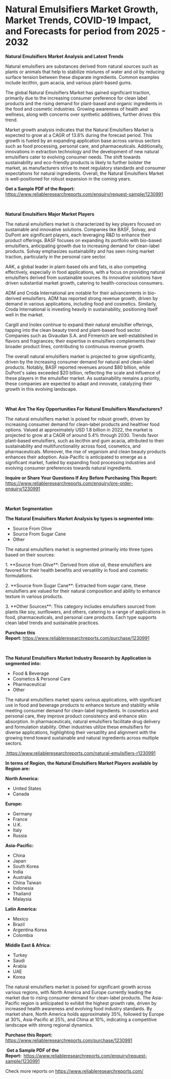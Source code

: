 <p><h1>Natural Emulsifiers Market Growth, Market Trends, COVID-19 Impact, and Forecasts for period from 2025 - 2032</h1></p><p><strong>Natural Emulsifiers Market Analysis and Latest Trends</strong></p>
<p><p>Natural emulsifiers are substances derived from natural sources such as plants or animals that help to stabilize mixtures of water and oil by reducing surface tension between these disparate ingredients. Common examples include lecithin, gum acacia, and various plant-based gums. </p><p>The global Natural Emulsifiers Market has gained significant traction, primarily due to the increasing consumer preference for clean label products and the rising demand for plant-based and organic ingredients in the food and cosmetic industries. Growing awareness of health and wellness, along with concerns over synthetic additives, further drives this trend. </p><p>Market growth analysis indicates that the Natural Emulsifiers Market is expected to grow at a CAGR of 13.8% during the forecast period. This growth is fueled by an expanding application base across various sectors such as food processing, personal care, and pharmaceuticals. Additionally, innovations in extraction technology and the development of new natural emulsifiers cater to evolving consumer needs. The shift towards sustainability and eco-friendly products is likely to further bolster the market, as manufacturers strive to meet regulatory standards and consumer expectations for natural ingredients. Overall, the Natural Emulsifiers Market is well-positioned for robust expansion in the coming years.</p></p>
<p><strong>Get a Sample PDF of the Report:&nbsp;</strong> <a href="https://www.reliableresearchreports.com/enquiry/request-sample/1230991?utm_campaign=2208&utm_medium=2&utm_source=Github&utm_content=ia&utm_term=01042025&utm_id=natural-emulsifiers">https://www.reliableresearchreports.com/enquiry/request-sample/1230991</a></p>
<p>&nbsp;</p>
<p><strong>Natural Emulsifiers Major Market Players</strong></p>
<p><p>The natural emulsifiers market is characterized by key players focused on sustainable and innovative solutions. Companies like BASF, Solvay, and DuPont are significant players, each leveraging R&D to enhance their product offerings. BASF focuses on expanding its portfolio with bio-based emulsifiers, anticipating growth due to increasing demand for clean-label products. Solvay emphasizes sustainability and has seen rising market traction, particularly in the personal care sector.</p><p>AAK, a global leader in plant-based oils and fats, is also competing effectively, especially in food applications, with a focus on providing natural emulsifiers derived from sustainable sources. Its innovative solutions have driven substantial market growth, catering to health-conscious consumers.</p><p>ADM and Croda International are notable for their advancements in bio-derived emulsifiers. ADM has reported strong revenue growth, driven by demand in various applications, including food and cosmetics. Similarly, Croda International is investing heavily in sustainability, positioning itself well in the market.</p><p>Cargill and Inolex continue to expand their natural emulsifier offerings, tapping into the clean beauty trend and plant-based food sector. Companies such as Givaudan S.A. and Firmenich are well-established in flavors and fragrances; their expertise in emulsifiers complements their broader product lines, contributing to continuous revenue growth.</p><p>The overall natural emulsifiers market is projected to grow significantly, driven by the increasing consumer demand for natural and clean-label products. Notably, BASF reported revenues around $80 billion, while DuPont's sales exceeded $20 billion, reflecting the scale and influence of these players in the emulsifier market. As sustainability remains a priority, these companies are expected to adapt and innovate, catalyzing their growth in this evolving landscape.</p></p>
<p>&nbsp;</p>
<p><strong>What Are The Key Opportunities For Natural Emulsifiers Manufacturers?</strong></p>
<p><p>The natural emulsifiers market is poised for robust growth, driven by increasing consumer demand for clean-label products and healthier food options. Valued at approximately USD 1.8 billion in 2022, the market is projected to grow at a CAGR of around 5.4% through 2030. Trends favor plant-based emulsifiers, such as lecithin and gum acacia, attributed to their sustainability and multifunctionality across food, cosmetics, and pharmaceuticals. Moreover, the rise of veganism and clean beauty products enhances their adoption. Asia-Pacific is anticipated to emerge as a significant market, fueled by expanding food processing industries and evolving consumer preferences towards natural ingredients.</p></p>
<p><strong>Inquire or Share Your Questions If Any Before Purchasing This Report:</strong> <a href="https://www.reliableresearchreports.com/enquiry/pre-order-enquiry/1230991?utm_campaign=2208&utm_medium=2&utm_source=Github&utm_content=ia&utm_term=01042025&utm_id=natural-emulsifiers">https://www.reliableresearchreports.com/enquiry/pre-order-enquiry/1230991</a></p>
<p>&nbsp;</p>
<p><strong>Market Segmentation</strong></p>
<p><strong>The Natural Emulsifiers Market Analysis by types is segmented into:</strong></p>
<p><ul><li>Source From Olive</li><li>Source From Sugar Cane</li><li>Other</li></ul></p>
<p><p>The natural emulsifiers market is segmented primarily into three types based on their sources: </p><p>1. **Source from Olive**: Derived from olive oil, these emulsifiers are favored for their health benefits and versatility in food and cosmetic formulations.</p><p>2. **Source from Sugar Cane**: Extracted from sugar cane, these emulsifiers are valued for their natural composition and ability to enhance texture in various products.</p><p>3. **Other Sources**: This category includes emulsifiers sourced from plants like soy, sunflowers, and others, catering to a range of applications in food, pharmaceuticals, and personal care products. Each type supports clean label trends and sustainable practices.</p></p>
<p><strong>Purchase this Report:&nbsp;</strong><a href="https://www.reliableresearchreports.com/purchase/1230991?utm_campaign=2208&utm_medium=2&utm_source=Github&utm_content=ia&utm_term=01042025&utm_id=natural-emulsifiers">https://www.reliableresearchreports.com/purchase/1230991</a></p>
<p>&nbsp;</p>
<p><strong>The Natural Emulsifiers Market Industry Research by Application is segmented into:</strong></p>
<p><ul><li>Food & Beverage</li><li>Cosmetics & Personal Care</li><li>Pharmaceutical</li><li>Other</li></ul></p>
<p><p>The natural emulsifiers market spans various applications, with significant use in food and beverage products to enhance texture and stability while meeting consumer demand for clean-label ingredients. In cosmetics and personal care, they improve product consistency and enhance skin absorption. In pharmaceuticals, natural emulsifiers facilitate drug delivery and formulation stability. Other industries utilize these emulsifiers for diverse applications, highlighting their versatility and alignment with the growing trend toward sustainable and natural ingredients across multiple sectors.</p></p>
<p><a href="https://www.reliableresearchreports.com/natural-emulsifiers-r1230991?utm_campaign=2208&utm_medium=2&utm_source=Github&utm_content=ia&utm_term=01042025&utm_id=natural-emulsifiers">&nbsp;https://www.reliableresearchreports.com/natural-emulsifiers-r1230991</a></p>
<p><strong>In terms of Region, the Natural Emulsifiers Market Players available by Region are:</strong></p>
<p>
    <p> <strong> North America: </strong>
        <ul>
            <li>United States</li>
            <li>Canada</li>
        </ul>
        </p> 
    <p> <strong> Europe: </strong>
        <ul>
            <li>Germany</li>
            <li>France</li>
            <li>U.K.</li>
            <li>Italy</li>
            <li>Russia</li>
        </ul>
        </p> 
    <p> <strong> Asia-Pacific: </strong>
        <ul>
            <li>China</li>
            <li>Japan</li>
            <li>South Korea</li>
            <li>India</li>
            <li>Australia</li>
            <li>China Taiwan</li>
            <li>Indonesia</li>
            <li>Thailand</li>
            <li>Malaysia</li>
        </ul>
        </p> 
    <p> <strong> Latin America: </strong>
        <ul>
            <li>Mexico</li>
            <li>Brazil</li>
            <li>Argentina Korea</li>
            <li>Colombia</li>
        </ul>
        </p> 
    <p> <strong> Middle East & Africa: </strong>
        <ul>
            <li>Turkey</li>
            <li>Saudi</li>
            <li>Arabia</li>
            <li>UAE</li>
            <li>Korea</li>
        </ul>
    </p>
    </p>
<p><p>The natural emulsifiers market is poised for significant growth across various regions, with North America and Europe currently leading the market due to rising consumer demand for clean-label products. The Asia-Pacific region is anticipated to exhibit the highest growth rate, driven by increased health awareness and evolving food industry standards. By market share, North America holds approximately 35%, followed by Europe at 30%, Asia-Pacific at 25%, and China at 10%, indicating a competitive landscape with strong regional dynamics.</p></p>
<p><strong>Purchase this Report: </strong><a href="https://www.reliableresearchreports.com/purchase/1230991?utm_campaign=2208&utm_medium=2&utm_source=Github&utm_content=ia&utm_term=01042025&utm_id=natural-emulsifiers">https://www.reliableresearchreports.com/purchase/1230991</a></p>
<p>&nbsp;<strong>Get a Sample PDF of the Report:&nbsp;&nbsp;</strong><a href="https://www.reliableresearchreports.com/enquiry/request-sample/1230991?utm_campaign=2208&utm_medium=2&utm_source=Github&utm_content=ia&utm_term=01042025&utm_id=natural-emulsifiers">https://www.reliableresearchreports.com/enquiry/request-sample/1230991</a></p>
<p><strong></strong></p>
<p>Check more reports on <a href="https://www.reliableresearchreports.com/?utm_campaign=2208&utm_medium=2&utm_source=Github&utm_content=ia&utm_term=01042025&utm_id=natural-emulsifiers">https://www.reliableresearchreports.com/</a></p>